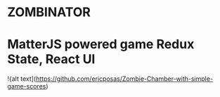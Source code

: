 # ZOMBINATOR
# MatterJS powered game Redux State, React UI

!{alt text](https://github.com/ericposas/Zombie-Chamber-with-simple-game-scores)
